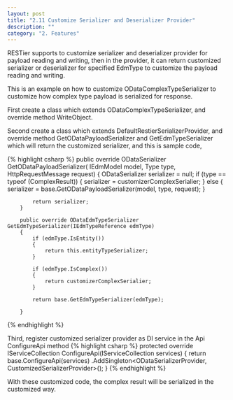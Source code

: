 ```yaml
---
layout: post
title: "2.11 Customize Serializer and Deserializer Provider"
description: ""
category: "2. Features"
---
```


RESTier supports to customize serializer and deserializer provider for payload reading and writing, then in the provider, it can return customized serializer or deserializer for specified EdmType to customize the payload reading and writing.

This is an example on how to customize ODataComplexTypeSerializer to customize how complex type payload is serialized for response.

First create a class which extends ODataComplexTypeSerializer, and override method WriteObject.

Second create a class which extends DefaultRestierSerializerProvider, and override method GetODataPayloadSerializer and GetEdmTypeSerializer which will return the customized serializer, and this is sample code,

{% highlight csharp %}
        public override ODataSerializer GetODataPayloadSerializer(
            IEdmModel model,
            Type type,
            HttpRequestMessage request)
        {
            ODataSerializer serializer = null;
            if (type == typeof (ComplexResult))
            {
                serializer = customizerComplexSerialier;
            }
            else
            {
                serializer = base.GetODataPayloadSerializer(model, type, request);
            }

            return serializer;
        }

        public override ODataEdmTypeSerializer GetEdmTypeSerializer(IEdmTypeReference edmType)
        {
            if (edmType.IsEntity())
            {
                return this.entityTypeSerializer;
            }

            if (edmType.IsComplex())
            {
                return customizerComplexSerialier;
            }

            return base.GetEdmTypeSerializer(edmType);

        }
{% endhighlight %}

Third, register customized serializer provider as DI service in the Api ConfigureApi method
{% highlight csharp %}
        protected override IServiceCollection ConfigureApi(IServiceCollection services)
        {
            return base.ConfigureApi(services)
                .AddSingleton<ODataSerializerProvider, CustomizedSerializerProvider>();
        }
{% endhighlight %}

With these customized code, the complex result will be serialized in the customized way.